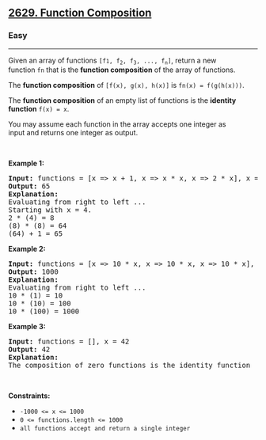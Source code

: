<h2><a href="https://leetcode.com/problems/function-composition/">2629. Function Composition</a></h2><h3>Easy</h3><hr><div style="user-select: auto;"><p style="user-select: auto;">Given an array of functions&nbsp;<code style="user-select: auto;">[f<span style="font-size: 10.8333px; user-select: auto;">1</span>, f<sub style="user-select: auto;">2</sub>, f<sub style="user-select: auto;">3</sub>,&nbsp;..., f<sub style="user-select: auto;">n</sub>]</code>, return&nbsp;a new function&nbsp;<code style="user-select: auto;">fn</code>&nbsp;that is the <strong style="user-select: auto;">function&nbsp;composition</strong> of the array of functions.</p>

<p style="user-select: auto;">The&nbsp;<strong style="user-select: auto;">function&nbsp;composition</strong>&nbsp;of&nbsp;<code style="user-select: auto;">[f(x), g(x), h(x)]</code>&nbsp;is&nbsp;<code style="user-select: auto;">fn(x) = f(g(h(x)))</code>.</p>

<p style="user-select: auto;">The&nbsp;<strong style="user-select: auto;">function&nbsp;composition</strong>&nbsp;of an empty list of functions is the&nbsp;<strong style="user-select: auto;">identity function</strong>&nbsp;<code style="user-select: auto;">f(x) = x</code>.</p>

<p style="user-select: auto;">You may assume each&nbsp;function&nbsp;in the array accepts one integer as input&nbsp;and returns one integer as output.</p>

<p style="user-select: auto;">&nbsp;</p>
<p style="user-select: auto;"><strong class="example" style="user-select: auto;">Example 1:</strong></p>

<pre style="user-select: auto;"><strong style="user-select: auto;">Input:</strong> functions = [x =&gt; x + 1, x =&gt; x * x, x =&gt; 2 * x], x = 4
<strong style="user-select: auto;">Output:</strong> 65
<strong style="user-select: auto;">Explanation:</strong>
Evaluating from right to left ...
Starting with x = 4.
2 * (4) = 8
(8) * (8) = 64
(64) + 1 = 65
</pre>

<p style="user-select: auto;"><strong class="example" style="user-select: auto;">Example 2:</strong></p>

<pre style="user-select: auto;"><strong style="user-select: auto;">Input:</strong> functions = [x =&gt; 10 * x, x =&gt; 10 * x, x =&gt; 10 * x], x = 1
<strong style="user-select: auto;">Output:</strong> 1000
<strong style="user-select: auto;">Explanation:</strong>
Evaluating from right to left ...
10 * (1) = 10
10 * (10) = 100
10 * (100) = 1000
</pre>

<p style="user-select: auto;"><strong class="example" style="user-select: auto;">Example 3:</strong></p>

<pre style="user-select: auto;"><strong style="user-select: auto;">Input:</strong> functions = [], x = 42
<strong style="user-select: auto;">Output:</strong> 42
<strong style="user-select: auto;">Explanation:</strong>
The composition of zero functions is the identity function</pre>

<p style="user-select: auto;">&nbsp;</p>
<p style="user-select: auto;"><strong style="user-select: auto;">Constraints:</strong></p>

<ul style="user-select: auto;">
	<li style="user-select: auto;"><code style="user-select: auto;"><font face="monospace" style="user-select: auto;">-1000 &lt;= x &lt;= 1000</font></code></li>
	<li style="user-select: auto;"><code style="user-select: auto;"><font face="monospace" style="user-select: auto;">0 &lt;= functions.length &lt;= 1000</font></code></li>
	<li style="user-select: auto;"><font face="monospace" style="user-select: auto;"><code style="user-select: auto;">all functions accept and return a single integer</code></font></li>
</ul>
</div>